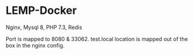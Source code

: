 # LEMP-Docker
Nginx, Mysql 8, PHP 7.3, Redis

Port is mapped to 8080 & 33062.
test.local location is mapped out of the box in the nginx config.
